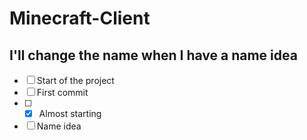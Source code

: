 # Minecraft-Client
## I'll change the name when I have a name idea
- [ ] Start of the project
- [ ] First commit
- [ ] - [x] Almost starting
- [ ] Name idea
